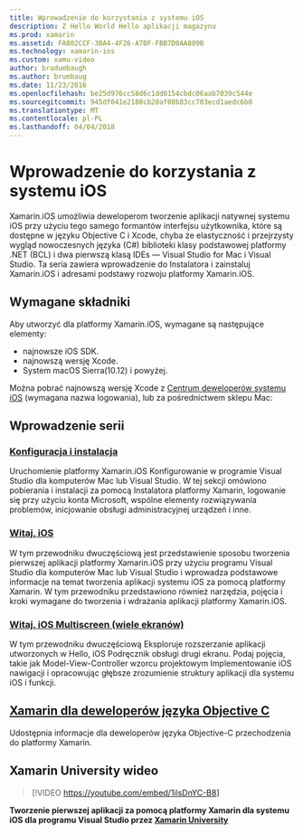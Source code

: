 ```yaml
---
title: Wprowadzenie do korzystania z systemu iOS
description: Z Hello World Hello aplikacji magazynu
ms.prod: xamarin
ms.assetid: FA802CCF-3BA4-4F26-A7BF-FBB7D0AA889B
ms.technology: xamarin-ios
ms.custom: xamu-video
author: bradumbaugh
ms.author: brumbaug
ms.date: 11/23/2016
ms.openlocfilehash: be25d976cc58d6c1dd0154cbdc06aab7039c544e
ms.sourcegitcommit: 945df041e2180cb20af08b83cc703ecd1aedc6b0
ms.translationtype: MT
ms.contentlocale: pl-PL
ms.lasthandoff: 04/04/2018
---
```

# <a name="getting-started-with-ios"></a>Wprowadzenie do korzystania z systemu iOS

Xamarin.iOS umożliwia deweloperom tworzenie aplikacji natywnej systemu iOS przy użyciu tego samego formantów interfejsu użytkownika, które są dostępne w języku Objective C i Xcode, chyba że elastyczność i przejrzysty wygląd nowoczesnych języka (C#) biblioteki klasy podstawowej platformy .NET (BCL) i dwa pierwszą klasą IDEs — Visual Studio for Mac i Visual Studio. Ta seria zawiera wprowadzenie do Instalatora i zainstaluj Xamarin.iOS i adresami podstawy rozwoju platformy Xamarin.iOS.

## <a name="required-components"></a>Wymagane składniki

Aby utworzyć dla platformy Xamarin.iOS, wymagane są następujące elementy:

-    najnowsze iOS SDK.
-    najnowszą wersję Xcode.
-    System macOS Sierra(10.12) i powyżej.

Można pobrać najnowszą wersję Xcode z [Centrum deweloperów systemu iOS](https://developer.apple.com/devcenter/ios/index.action#downloads) (wymagana nazwa logowania), lub za pośrednictwem sklepu Mac:

## <a name="getting-started-series"></a>Wprowadzenie serii

###  <a name="setup-and-installationiosget-startedinstallationindexmd"></a>[Konfiguracja i instalacja](~/ios/get-started/installation/index.md)

Uruchomienie platformy Xamarin.iOS Konfigurowanie w programie Visual Studio dla komputerów Mac lub Visual Studio. W tej sekcji omówiono pobierania i instalacji za pomocą Instalatora platformy Xamarin, logowanie się przy użyciu konta Microsoft, wspólne elementy rozwiązywania problemów, inicjowanie obsługi administracyjnej urządzeń i inne.

###  <a name="hello-iosiosget-startedhello-iosindexmd"></a>[Witaj, iOS](~/ios/get-started/hello-ios/index.md)

W tym przewodniku dwuczęściową jest przedstawienie sposobu tworzenia pierwszej aplikacji platformy Xamarin.iOS przy użyciu programu Visual Studio dla komputerów Mac lub Visual Studio i wprowadza podstawowe informacje na temat tworzenia aplikacji systemu iOS za pomocą platformy Xamarin. W tym przewodniku przedstawiono również narzędzia, pojęcia i kroki wymagane do tworzenia i wdrażania aplikacji platformy Xamarin.iOS.

###  <a name="hello-ios-multiscreeniosget-startedhello-ios-multiscreenindexmd"></a>[Witaj, iOS Multiscreen (wiele ekranów)](~/ios/get-started/hello-ios-multiscreen/index.md)

W tym przewodniku dwuczęściową Eksploruje rozszerzanie aplikacji utworzonych w Hello, iOS Podręcznik obsługi drugi ekranu. Podaj pojęcia, takie jak Model-View-Controller wzorcu projektowym Implementowanie iOS nawigacji i opracowując głębsze zrozumienie struktury aplikacji dla systemu iOS i funkcji.

##  <a name="xamarin-for-objective-c-developersobjective-c-developersindexmd"></a>[Xamarin dla deweloperów języka Objective C](objective-c-developers/index.md)

Udostępnia informacje dla deweloperów języka Objective-C przechodzenia do platformy Xamarin.

## <a name="xamarin-university-video"></a>Xamarin University wideo

> [!VIDEO https://youtube.com/embed/1ilsDnYC-B8]

**Tworzenie pierwszej aplikacji za pomocą platformy Xamarin dla systemu iOS dla programu Visual Studio przez [Xamarin University](https://university.xamarin.com)**